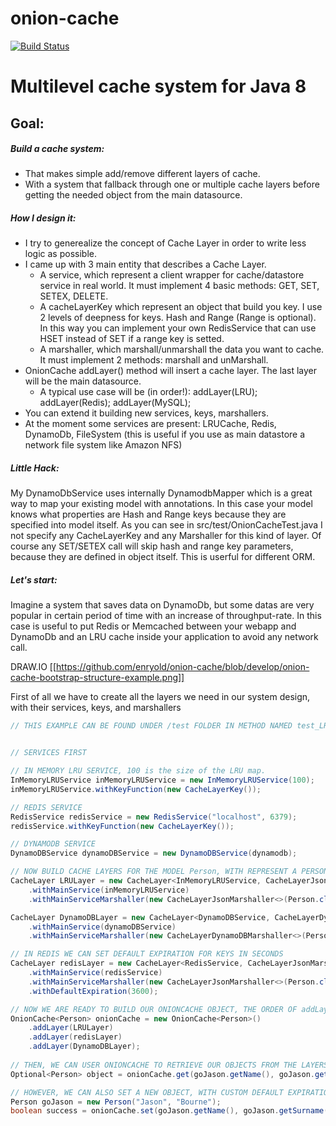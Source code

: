# onion-cache 

[![Build Status](https://travis-ci.org/enryold/onion-cache.svg?branch=develop)](https://travis-ci.org/enryold/onion-cache)


# Multilevel cache system for Java 8 




## Goal:

##### Build a cache system:

- That makes simple add/remove different layers of cache.
- With a system that fallback through one or multiple cache layers before getting the needed object from the main datasource.


##### How I design it:

- I try to generealize the concept of Cache Layer in order to write less logic as possible.
- I came up with 3 main entity that describes a Cache Layer.
  + A service, which represent a client wrapper for cache/datastore service in real world. It must implement 4 basic methods: GET, SET, SETEX, DELETE.
  + A cacheLayerKey which represent an object that build you key. I use 2 levels of deepness for keys. Hash and Range (Range is optional).
    In this way you can implement your own RedisService that can use HSET instead of SET if a range key is setted.
  + A marshaller, which marshall/unmarshall the data you want to cache. It must implement 2 methods: marshall and unMarshall.
- OnionCache addLayer() method will insert a cache layer. The last layer will be the main datasource.
  + A typical use case will be (in order!):
      addLayer(LRU);
      addLayer(Redis);
      addLayer(MySQL);
- You can extend it building new services, keys, marshallers.
- At the moment some services are present: LRUCache, Redis, DynamoDb, FileSystem (this is useful if you use as main datastore a network file system like Amazon NFS)


##### Little Hack:

My DynamoDbService uses internally DynamodbMapper which is a great way to map your existing model with annotations.
    In this case your model knows what properties are Hash and Range keys because they are specified into model itself.
    As you can see in src/test/OnionCacheTest.java I not specify any CacheLayerKey and any Marshaller for this kind of layer.
    Of course any SET/SETEX call will skip hash and range key parameters, because they are defined in object itself.
    This is userful for different ORM. 

##### Let's start:

Imagine a system that saves data on DynamoDb, but some datas are very popular in certain period of time with an increase of throughput-rate.
In this case is useful to put Redis or Memcached between your webapp and DynamoDb and an LRU cache inside your application to avoid any network call.

DRAW.IO
[[https://github.com/enryold/onion-cache/blob/develop/onion-cache-bootstrap-structure-example.png]]

First of all we have to create all the layers we need in our system design, with their services, keys, and marshallers

```java
// THIS EXAMPLE CAN BE FOUND UNDER /test FOLDER IN METHOD NAMED test_LRU_REDIS_DYNAMODB_FALLBACK()


// SERVICES FIRST

// IN MEMORY LRU SERVICE, 100 is the size of the LRU map. 
InMemoryLRUService inMemoryLRUService = new InMemoryLRUService(100);
inMemoryLRUService.withKeyFunction(new CacheLayerKey());

// REDIS SERVICE
RedisService redisService = new RedisService("localhost", 6379);
redisService.withKeyFunction(new CacheLayerKey());

// DYNAMODB SERVICE
DynamoDBService dynamoDBService = new DynamoDBService(dynamodb);

// NOW BUILD CACHE LAYERS FOR THE MODEL Person, WITH REPRESENT A PERSON WITH NAME AND SURNAME PROPERTIES.
CacheLayer LRULayer = new CacheLayer<InMemoryLRUService, CacheLayerJsonMarshaller<Person>, Person>()
    .withMainService(inMemoryLRUService)
    .withMainServiceMarshaller(new CacheLayerJsonMarshaller<>(Person.class, String.class));

CacheLayer DynamoDBLayer = new CacheLayer<DynamoDBService, CacheLayerDynamoDBMarshaller<Person>, Person>()
    .withMainService(dynamoDBService)
    .withMainServiceMarshaller(new CacheLayerDynamoDBMarshaller<>(Person.class, Person.class));

// IN REDIS WE CAN SET DEFAULT EXPIRATION FOR KEYS IN SECONDS
CacheLayer redisLayer = new CacheLayer<RedisService, CacheLayerJsonMarshaller<Person>, Person>()
    .withMainService(redisService)
    .withMainServiceMarshaller(new CacheLayerJsonMarshaller<>(Person.class, String.class))
    .withDefaultExpiration(3600);

// NOW WE ARE READY TO BUILD OUR ONIONCACHE OBJECT, THE ORDER OF addLayer IS IMPORTANT!!
OnionCache<Person> onionCache = new OnionCache<Person>()
    .addLayer(LRULayer)
    .addLayer(redisLayer)
    .addLayer(DynamoDBLayer);
    
// THEN, WE CAN USER ONIONCACHE TO RETRIEVE OUR OBJECTS FROM THE LAYERS. 
Optional<Person> object = onionCache.get(goJason.getName(), goJason.getSurname());

// HOWEVER, WE CAN ALSO SET A NEW OBJECT, WITH CUSTOM DEFAULT EXPIRATION (This works only in Redis/Memcached)
Person goJason = new Person("Jason", "Bourne");
boolean success = onionCache.set(goJason.getName(), goJason.getSurname(), goJason, 30 );


```


